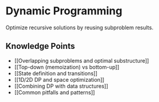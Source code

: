 # Dynamic Programming

Optimize recursive solutions by reusing subproblem results.

## Knowledge Points
- [[Overlapping subproblems and optimal substructure]]
- [[Top-down (memoization) vs bottom-up]]
- [[State definition and transitions]]
- [[1D/2D DP and space optimization]]
- [[Combining DP with data structures]]
- [[Common pitfalls and patterns]]
